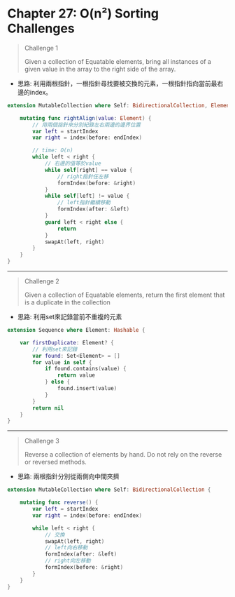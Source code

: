 # Chapter 27: O(n²) Sorting Challenges

> Challenge 1
>
> Given a collection of Equatable elements, bring all instances of a given value in the array to the right side of the array.

- 思路: 利用兩根指針，一根指針尋找要被交換的元素，一根指針指向當前最右邊的index。

```swift
extension MutableCollection where Self: BidirectionalCollection, Element: Equatable {

    mutating func rightAlign(value: Element) {
        // 用兩個指針來分別紀錄左右兩邊的邊界位置
        var left = startIndex
        var right = index(before: endIndex)

        // time: O(n)
        while left < right {
            // 右邊的值等於value
            while self[right] == value {
                // right指針仼左移
                formIndex(before: &right)
            }
            while self[left] != value {
                // left指針繼續移動
                formIndex(after: &left)
            }
            guard left < right else {
                return
            }
            swapAt(left, right)
        }
    }
}
```



------

> Challenge 2
>
> Given a collection of Equatable elements, return the first element that is a duplicate in the collection

- 思路: 利用set來記錄當前不重複的元素

```swift
extension Sequence where Element: Hashable {

    var firstDuplicate: Element? {
        // 利用set來記錄
        var found: Set<Element> = []
        for value in self {
            if found.contains(value) {
                return value
            } else {
                found.insert(value)
            }
        }
        return nil
    }
}
```



------

> Challenge 3
>
> Reverse a collection of elements by hand. Do not rely on the reverse or reversed methods.

- 思路: 兩根指針分別從兩側向中間夾擠

```swift
extension MutableCollection where Self: BidirectionalCollection {

    mutating func reverse() {
        var left = startIndex
        var right = index(before: endIndex)

        while left < right {
            // 交換
            swapAt(left, right)
            // left向右移動
            formIndex(after: &left)
            // right向左移動
            formIndex(before: &right)
        }
    }
}
```


